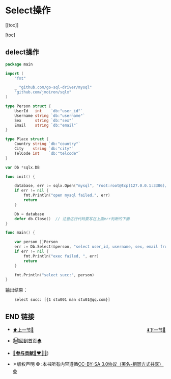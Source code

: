 # Select操作

[[toc]]

[toc]



## delect操作

```go
package main

import (
    "fmt"

    _ "github.com/go-sql-driver/mysql"
    "github.com/jmoiron/sqlx"
)

type Person struct {
    UserId   int    `db:"user_id"`
    Username string `db:"username"`
    Sex      string `db:"sex"`
    Email    string `db:"email"`
}

type Place struct {
    Country string `db:"country"`
    City    string `db:"city"`
    TelCode int    `db:"telcode"`
}

var Db *sqlx.DB

func init() {

    database, err := sqlx.Open("mysql", "root:root@tcp(127.0.0.1:3306)/test")
    if err != nil {
        fmt.Println("open mysql failed,", err)
        return
    }

    Db = database
    defer db.Close()  // 注意这行代码要写在上面err判断的下面
}

func main() {

    var person []Person
    err := Db.Select(&person, "select user_id, username, sex, email from person where user_id=?", 1)
    if err != nil {
        fmt.Println("exec failed, ", err)
        return
    }

    fmt.Println("select succ:", person)
}
```

输出结果：

```
    select succ: [{1 stu001 man stu01@qq.com}]
```

## END 链接
<ul><li><div><a href = '21.md' style='float:left'>⬆️上一节🔗</a><a href = '23.md' style='float: right'>⬇️下一节🔗</a></div></li></ul>

+ [Ⓜ️回到首页🏠](../README.md)

+ [**🫵参与贡献💞❤️‍🔥💖**](https://nsddd.top/archives/contributors))

+ ✴️版权声明 &copy; :本书所有内容遵循[CC-BY-SA 3.0协议（署名-相同方式共享）&copy;](http://zh.wikipedia.org/wiki/Wikipedia:CC-by-sa-3.0协议文本) 

